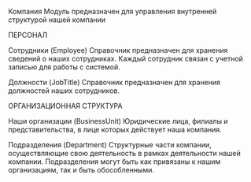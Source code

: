 Компания
Модуль предназначен для управления внутренней структурой нашей компании

ПЕРСОНАЛ
	
Сотрудники (Employee)
Справочник предназначен для хранения сведений о наших сотрудниках. Каждый сотрудник связан с учетной записью для работы с системой.

Должности (JobTitle)
Справочник предназначен для хранения должностей наших сотрудников.

ОРГАНИЗАЦИОННАЯ СТРУКТУРА

Наши организации (BusinessUnit)
Юридические лица, филиалы и представительства, в лице которых действует наша компания.

Подразделения (Department)
Структурные части компании, осуществляющие свою деятельность в рамках деятельности нашей компании. Подразделения могут быть как привязаны к нашим организациям, так и быть обособленными.

